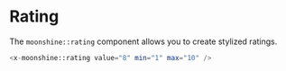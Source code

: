 # Rating  

The `moonshine::rating` component allows you to create stylized ratings.

```php
<x-moonshine::rating value="8" min="1" max="10" />
```
